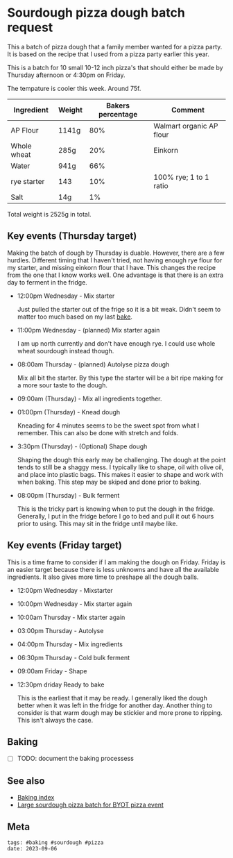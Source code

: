 # Sourdough pizza dough batch request

This a batch of pizza dough that a family member wanted for a pizza party. It is based on the recipe that I used from a pizza party earlier this year.

This is a batch for 10 small 10-12 inch pizza's that should either be made by Thursday afternoon or 4:30pm on Friday.

The tempature is cooler this week. Around 75f.

| Ingredient  | Weight | Bakers percentage | Comment                  |
| ----------- | ------ | ----------------- | ------------------------ |
| AP Flour    | 1141g  | 80%               | Walmart organic AP flour |
| Whole wheat | 285g   | 20%               | Einkorn                  |
| Water       | 941g   | 66%               |                          |
| rye starter | 143    | 10%               | 100% rye; 1 to 1 ratio   |
| Salt        | 14g    | 1%                |                          |

Total weight is 2525g in total.

## Key events (Thursday target)

Making the batch of dough by Thursday is duable. However, there are a few hurdles. Different timing that I haven't tried, not having enough rye flour for my starter, and missing einkorn flour that I have. This changes the recipe from the one that I know works well. One advantage is that there is an extra day to ferment in the fridge.

- 12:00pm Wednesday - Mix starter

  Just pulled the starter out of the frige so it is a bit weak. Didn't seem to matter too much based on my last [bake](../293).

- 11:00pm Wednesday - (planned) Mix starter again

  I am up north currently and don't have enough rye. I could use whole wheat sourdough instead though.

- 08:00am Thursday - (planned) Autolyse pizza dough

  Mix all bit the starter. By this type the starter will be a bit ripe making for a more sour taste to the dough.

- 09:00am (Thursday) - Mix all ingredients together.

- 01:00pm (Thursday) - Knead dough

  Kneading for 4 minutes seems to be the sweet spot from what I remember. This can also be done with stretch and folds.

- 3:30pm (Thursday) - (Optional) Shape dough

  Shaping the dough this early may be challenging. The dough at the point tends to still be a shaggy mess. I typically like to shape, oil with olive oil, and place into plastic bags. This makes it easier to shape and work with when baking. This step may be skiped and done prior to baking.

- 08:00pm (Thursday) - Bulk ferment

  This is the tricky part is knowing when to put the dough in the fridge. Generally, I put in the fridge before I go to bed and pull it out 6 hours prior to using. This may sit in the fridge until maybe like.

## Key events (Friday target)

This is a time frame to consider if I am making the dough on Friday. Friday is an easier target because there is less unknowns and have all the available ingredients. It also gives more time to preshape all the dough balls.

- 12:00pm Wednesday - Mixstarter
- 10:00pm Wednesday - Mix starter again
- 10:00am Thursday - Mix starter again
- 03:00pm Thursday - Autolyse
- 04:00pm Thursday - Mix ingredients
- 06:30pm Thursday - Cold bulk ferment
- 09:00am Friday - Shape
- 12:30pm driday Ready to bake

  This is the earliest that it may be ready. I generally liked the dough better when it was left in the fridge for another day. Another thing to consider is that warm dough may be stickier and more prone to ripping. This isn't always the case.

## Baking

- [ ] TODO: document the baking processess

## See also

- [Baking index](../292)
- [Large sourdough pizza batch for BYOT pizza event](../302)

## Meta

    tags: #baking #sourdough #pizza
    date: 2023-09-06
